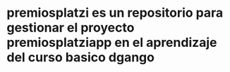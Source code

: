 # premiosplatzi es un repositorio para gestionar el proyecto premiosplatziapp en el aprendizaje del curso basico dgango
